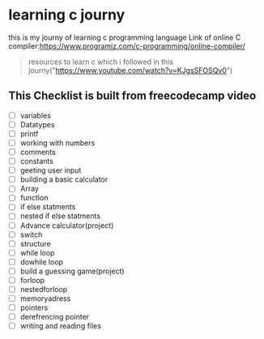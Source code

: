 # learning c journy

this is my journy of learning c programming language
Link of online C compiler:https://www.programiz.com/c-programming/online-compiler/

> resources to learn c which i followed in this journy("https://www.youtube.com/watch?v=KJgsSFOSQv0")

## This Checklist is built from freecodecamp video

- [ ] variables
- [ ] Datatypes
- [ ] printf
- [ ] working with numbers
- [ ] comments
- [ ] constants
- [ ] geeting user input
- [ ] building a basic calculator
- [ ] Array
- [ ] function
- [ ] if else statments
- [ ] nested if else statments
- [ ] Advance calculator(project)
- [ ] switch
- [ ] structure
- [ ] while loop
- [ ] dowhile loop
- [ ] build a guessing game(project)
- [ ] forloop
- [ ] nestedforloop
- [ ] memoryadress
- [ ] pointers
- [ ] derefrencing pointer
- [ ] writing and reading files
